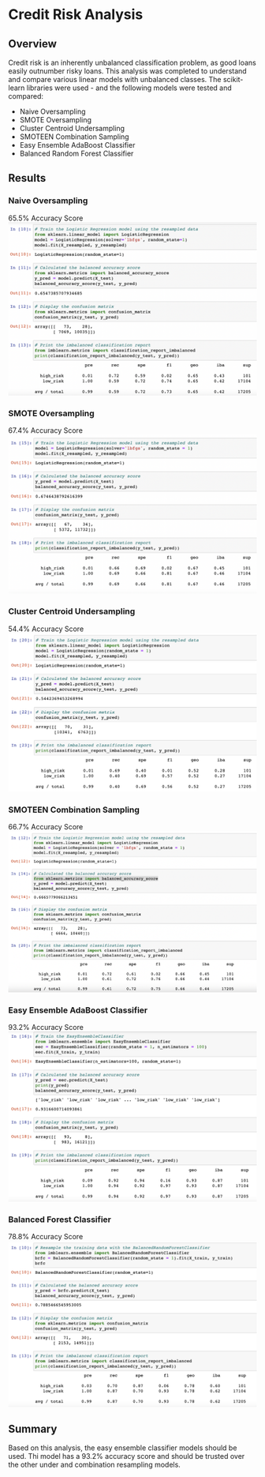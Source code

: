 # Credit Risk Analysis

## Overview
Credit risk is an inherently unbalanced classification problem, as good loans easily outnumber risky loans. This analysis was completed to understand and compare various linear models with unbalanced classes. The scikit-learn libraries were used  - and the following models were tested and compared:
* Naive Oversampling
* SMOTE Oversampling
* Cluster Centroid Undersampling
* SMOTEEN Combination Sampling
* Easy Ensemble AdaBoost Classifier
* Balanced Random Forest Classifier 


## Results
### Naive Oversampling
65.5% Accuracy Score
![](./Resources/naive_oversampling.png)

### SMOTE Oversampling
67.4% Accuracy Score
![](./Resources/SMOTE_oversampling.png)

### Cluster Centroid Undersampling
54.4% Accuracy Score
![](./Resources/cluster_centroid.png)

### SMOTEEN Combination Sampling
66.7% Accuracy Score
![](./Resources/SMOTEEN_combination.png)

### Easy Ensemble AdaBoost Classifier
93.2% Accuracy Score
![](./Resources/easy_ensemble_adaboost.png)

### Balanced Forest Classifier
78.8% Accuracy Score
![](./Resources/balanced_forest.png)


## Summary
Based on this analysis, the easy ensemble classifier models should be used. Thi model has a 93.2% accuracy score and should be trusted over the other under and combination resampling models. 

